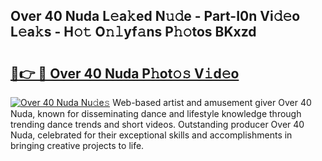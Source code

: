 ## Over 40 Nuda L𝚎a𝚔ed N𝚞𝚍e - Part-I0n Vi𝚍𝚎o L𝚎a𝚔s - H𝚘𝚝 O𝚗𝚕yf𝚊ns P𝚑𝚘tos BKxzd

# <h2><a href="http://kf5z7lf.oniu.top/?m=Over+40+Nuda">🔗👉 🔴 Over 40 Nuda P𝚑ot𝚘𝚜 V𝚒d𝚎o</a></h2>

[![Over 40 Nuda Nu𝚍e𝚜](https://i.imgur.com/0qMVB7G.gif)](http://kf5z7lf.oniu.top/?m=Over+40+Nuda)
Web-based artist and amusement giver Over 40 Nuda, known for disseminating dance and lifestyle knowledge through trending dance trends and short videos. Outstanding producer Over 40 Nuda, celebrated for their exceptional skills and accomplishments in bringing creative projects to life.  
